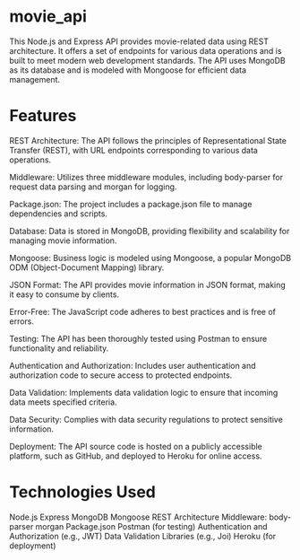 # movie_api

This Node.js and Express API provides movie-related data using REST architecture. It offers a set of endpoints for various data operations and is built to meet modern web development standards. The API uses MongoDB as its database and is modeled with Mongoose for efficient data management.

# Features
REST Architecture: The API follows the principles of Representational State Transfer (REST), with URL endpoints corresponding to various data operations.

Middleware: Utilizes three middleware modules, including body-parser for request data parsing and morgan for logging.

Package.json: The project includes a package.json file to manage dependencies and scripts.

Database: Data is stored in MongoDB, providing flexibility and scalability for managing movie information.

Mongoose: Business logic is modeled using Mongoose, a popular MongoDB ODM (Object-Document Mapping) library.

JSON Format: The API provides movie information in JSON format, making it easy to consume by clients.

Error-Free: The JavaScript code adheres to best practices and is free of errors.

Testing: The API has been thoroughly tested using Postman to ensure functionality and reliability.

Authentication and Authorization: Includes user authentication and authorization code to secure access to protected endpoints.

Data Validation: Implements data validation logic to ensure that incoming data meets specified criteria.

Data Security: Complies with data security regulations to protect sensitive information.

Deployment: The API source code is hosted on a publicly accessible platform, such as GitHub, and deployed to Heroku for online access.

# Technologies Used
Node.js
Express
MongoDB
Mongoose
REST Architecture
Middleware:
body-parser
morgan
Package.json
Postman (for testing)
Authentication and Authorization (e.g., JWT)
Data Validation Libraries (e.g., Joi)
Heroku (for deployment)
